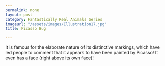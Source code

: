 ```yaml
---
permalink: none
layout: post
category: Fantastically Real Animals Series
imageurl: "/assets/images/Illustration17.jpg"
title: Picasso Bug

---
```


It is famous for the elaborate nature of its distinctive markings, which have led people to comment that it appears to have been painted by Picasso! It even has a face (right above its own face)!
